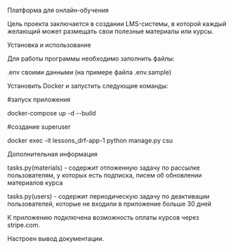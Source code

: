 Платформа для онлайн-обучения

Цель проекта заключается в создании LMS-системы, в которой каждый желающий может размещать свои полезные материалы или курсы.

Установка и использование

Для работы программы необходимо заполнить файлы:

.env своими данными (на примере файла .env.sample)

Установить Docker и запустить следующие команды:

#запуск приложения

docker-compose up -d --build

#создание superuser

docker exec -it lessons_drf-app-1 python manage.py csu

Дополнительная информация

tasks.py(materials) - содержит отложенную задачу по рассылке пользователям, у которых есть подписка, 
писем об обновлении материалов курса

tasks.py(users) - содержит периодическую задачу по деактивации пользователей, которые не входили в приложение больше 30 дней

К приложению подключена возможность оплаты курсов через stripe.com. 

Настроен вывод документации.